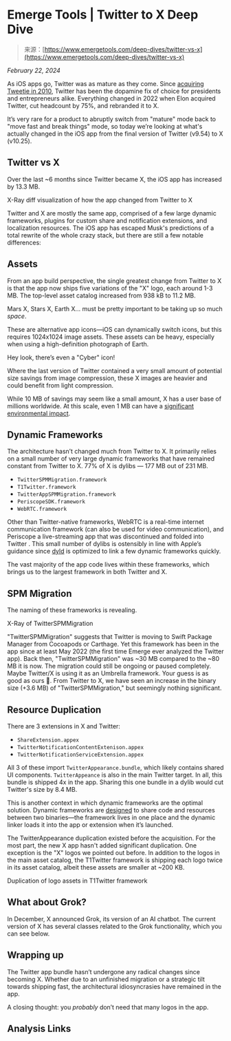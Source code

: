 <!--yml
category: 未分类
date: 2024-05-29 13:21:37
-->

# Emerge Tools | Twitter to X Deep Dive

> 来源：[https://www.emergetools.com/deep-dives/twitter-vs-x](https://www.emergetools.com/deep-dives/twitter-vs-x)

*February 22, 2024*

As iOS apps go, Twitter was as mature as they come. Since [acquiring Tweetie in 2010](https://techcrunch.com/2010/04/09/twitter-acquires-tweetie/), Twitter has been the dopamine fix of choice for presidents and entrepreneurs alike. Everything changed in 2022 when Elon acquired Twitter, cut headcount by 75%, and rebranded it to X.

It’s very rare for a product to abruptly switch from "mature" mode back to "move fast and break things" mode, so today we’re looking at what's actually changed in the iOS app from the final version of Twitter (v9.54) to X (v10.25).

## Twitter vs X

Over the last ~6 months since Twitter became X, the iOS app has increased by 13.3 MB.

X-Ray diff visualization of how the app changed from Twitter to X

Twitter and X are mostly the same app, comprised of a few large dynamic frameworks, plugins for custom share and notification extensions, and localization resources. The iOS app has escaped Musk's predictions of a total rewrite of the whole crazy stack, but there are still a few notable differences:

## Assets

From an app build perspective, the single greatest change from Twitter to X is that the app now ships five variations of the "X" logo, each around 1-3 MB. The top-level asset catalog increased from 938 kB to 11.2 MB.

Mars X, Stars X, Earth X... must be pretty important to be taking up so much *space*.

These are alternative app icons—iOS can dynamically switch icons, but this requires 1024x1024 image assets. These assets can be heavy, especially when using a high-definition photograph of Earth.

Hey look, there’s even a "Cyber" icon!

Where the last version of Twitter contained a very small amount of potential size savings from image compression, these X images are heavier and could benefit from light compression.

While 10 MB of savings may seem like a small amount, X has a user base of millions worldwide. At this scale, even 1 MB can have a [significant environmental impact](/blog/posts/CostOfAByte).

## Dynamic Frameworks

The architecture hasn’t changed much from Twitter to X. It primarily relies on a small number of very large dynamic frameworks that have remained constant from Twitter to X. 77% of X is dylibs — 177 MB out of 231 MB.

*   `TwitterSPMMigration.framework`
*   `T1Twitter.framework`
*   `TwitterAppSPMMigration.framework`
*   `PeriscopeSDK.framework`
*   `WebRTC.framework`

Other than Twitter-native frameworks, WebRTC is a real-time internet communication framework (can also be used for video communication), and Periscope a live-streaming app that was discontinued and folded into Twitter . This small number of dylibs is ostensibly in line with Apple’s guidance since [dyld](/glossary/dyld) is optimized to link a few dynamic frameworks quickly.

The vast majority of the app code lives within these frameworks, which brings us to the largest framework in both Twitter and X.

## SPM Migration

The naming of these frameworks is revealing.

X-Ray of TwitterSPMMigration

"TwitterSPMMigration" suggests that Twitter is moving to Swift Package Manager from Cocoapods or Carthage. Yet this framework has been in the app since at least May 2022 (the first time Emerge ever analyzed the Twitter app). Back then, "TwitterSPMMigration" was ~30 MB compared to the ~80 MB it is now. The migration could still be ongoing or paused completely. Maybe Twitter/X is using it as an Umbrella framework. Your guess is as good as ours 🤷. From Twitter to X, we have seen an increase in the binary size (+3.6 MB) of "TwitterSPMMigration," but seemingly nothing significant.

## Resource Duplication

There are 3 extensions in X and Twitter:

*   `ShareExtension.appex`
*   `TwitterNotificationContentExtenison.appex`
*   `TwitterNotificationServiceExtension.appex`

All 3 of these import `TwitterAppearance.bundle`, which likely contains shared UI components. `TwitterAppeance` is also in the main Twitter target. In all, this bundle is shipped 4x in the app. Sharing this one bundle in a dylib would cut Twitter's size by 8.4 MB.

This is another context in which dynamic frameworks are the optimal solution. Dynamic frameworks are [designed](/blog/posts/static-vs-dynamic-frameworks-ios-discussion-chat-gpt) to share code and resources between two binaries—the framework lives in one place and the dynamic linker loads it into the app or extension when it’s launched.

The TwitterAppearance duplication existed before the acquisition. For the most part, the new X app hasn't added significant duplication. One exception is the "X" logos we pointed out before. In addition to the logos in the main asset catalog, the T1Twitter framework is shipping each logo twice in its asset catalog, albeit these assets are smaller at ~200 KB.

Duplication of logo assets in T1Twitter framework

## What about Grok?

In December, X announced Grok, its version of an AI chatbot. The current version of X has several classes related to the Grok functionality, which you can see below.

## Wrapping up

The Twitter app bundle hasn’t undergone any radical changes since becoming X. Whether due to an unfinished migration or a strategic tilt towards shipping fast, the architectural idiosyncrasies have remained in the app.

A closing thought: you *probably* don’t need that many logos in the app.

## Analysis Links